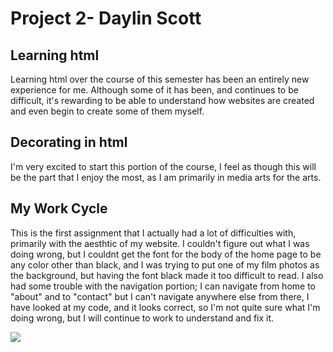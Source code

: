 # Project 2- Daylin Scott
## Learning html
Learning html over the course of this semester has been an entirely new experience for me. Although some of it has been, and continues to be difficult, it's rewarding to be able to understand how websites are created and even begin to create some of them myself.

## Decorating in html
I'm very excited to start this portion of the course, I feel as though this will be the part that I enjoy the most, as I am primarily in media arts for the arts.

## My Work Cycle
This is the first assignment that I actually had a lot of difficulties with, primarily with the aesthtic of my website. I couldn't figure out what I was doing wrong, but I couldnt get the font for the body of the home page to be any color other than black, and I was trying to put one of my film photos as the background, but having the font black made it too difficult to read. I also had some trouble with the navigation portion; I can navigate from home to "about" and to "contact" but I can't navigate anywhere else from there, I have looked at my code, and it looks correct, so I'm not quite sure what I'm doing wrong, but I will continue to work to understand and fix it.

 <img src="./images/proj2screenshot.png">
